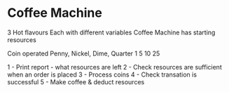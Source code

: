 # Coffee Machine

3 Hot flavours
    Each with different variables
Coffee Machine has starting resources

Coin operated
    Penny, Nickel, Dime, Quarter
    1       5       10      25

1 - Print report - what resources are left
2 - Check resources are sufficient when an order is placed
3 - Process coins
4 - Check transation is successful
5 - Make coffee & deduct resources
